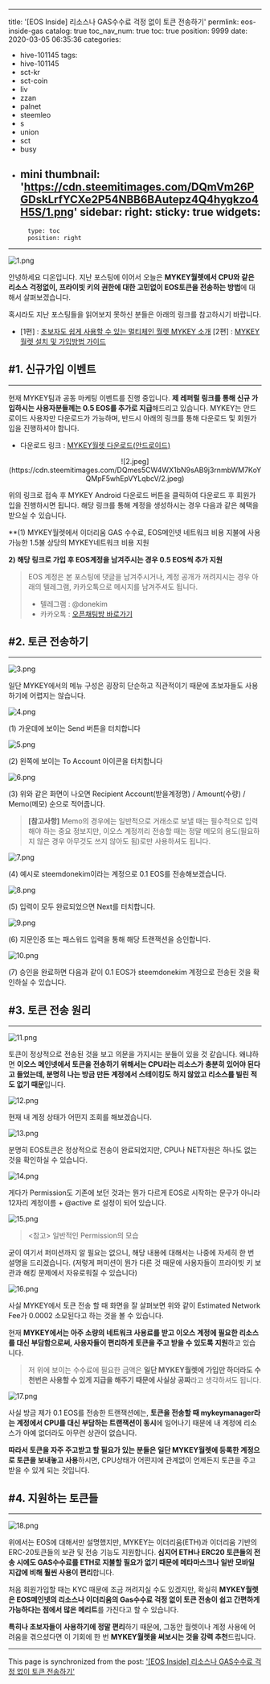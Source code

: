 
---
title: '[EOS Inside] 리소스나 GAS수수료 걱정 없이 토큰 전송하기'
permlink: eos-inside-gas
catalog: true
toc_nav_num: true
toc: true
position: 9999
date: 2020-03-05 06:35:36
categories:
- hive-101145
tags:
- hive-101145
- sct-kr
- sct-coin
- liv
- zzan
- palnet
- steemleo
- s
- union
- sct
- busy
- mini
thumbnail: 'https://cdn.steemitimages.com/DQmVm26PGDskLrfYCXe2P54NBB6BAutepz4Q4hygkzo4H5S/1.png'
sidebar:
    right:
        sticky: true
widgets:
    -
        type: toc
        position: right
---


![1.png](https://cdn.steemitimages.com/DQmVm26PGDskLrfYCXe2P54NBB6BAutepz4Q4hygkzo4H5S/1.png)

안녕하세요 디온입니다. 지난 포스팅에 이어서 오늘은 **MYKEY월렛에서 CPU와 같은 리소스 걱정없이, 프라이빗 키의 권한에 대한 고민없이 EOS토큰을 전송하는 방법**에 대해서 살펴보겠습니다. 


혹시라도 지난 포스팅들을 읽어보지 못하신 분들은 아래의 링크를 참고하시기 바랍니다.

- [1편] : [초보자도 쉽게 사용할 수 있는 멀티체인 월렛 MYKEY 소개](https://steemit.com/hive-101145/@donekim/eos-inside-mykey)
[2편] : [MYKEY 월렛 설치 및 가입방법 가이드](https://steemit.com/hive-101145/@donekim/3r9ghh-eos-inside-mykey)

## #1. 신규가입 이벤트
---

현재 MYKEY팀과 공동 마케팅 이벤트를 진행 중입니다. **제 레퍼럴 링크를 통해 신규 가입하시는 사용자분들께는 0.5 EOS를 추가로 지급**해드리고 있습니다. MYKEY는 안드로이드 사용자만 다운로드가 가능하며, 반드시 아래의 링크를 통해 다운로드 및 회원가입을 진행하셔야 합니다.

- 다운로드 링크 : [MYKEY월렛 다운로드(안드로이드)](https://mykey.org/i/U7ZVGF)

<center>![2.jpeg](https://cdn.steemitimages.com/DQmes5CW4WX1bN9sAB9j3rnmbWM7KoYQMpF5whEpVYLqbcV/2.jpeg)</center>

위의 링크로 접속 후 MYKEY Android 다운로드 버튼을 클릭하여 다운로드 후 회원가입을 진행하시면 됩니다. 해당 링크를 통해 계정을 생성하시는 경우 다음과 같은 혜택을 받으실 수 있습니다.

**(1) MYKEY월렛에서 이더리움 GAS 수수료, EOS메인넷 네트워크 비용 지불에 사용 가능한 1.5불 상당의 MYKEY네트워크 비용 지원

**2) 해당 링크로 가입 후 EOS계정을 남겨주시는 경우 0.5 EOS씩 추가 지원**

> EOS 계정은 본 포스팅에 댓글을 남겨주시거나, 계정 공개가 꺼려지시는 경우 아래의 텔레그램, 카카오톡으로 메시지를 남겨주셔도 됩니다.
> - 텔레그램 : @donekim
> - 카카오톡 : [오픈채팅방 바로가기](https://open.kakao.com/o/sfOFcstb)




## #2. 토큰 전송하기
---

![3.png](https://cdn.steemitimages.com/DQmPWCA3bQmVuzsnmVzHAiw8dimR7LV4oEzMgdGqPyrF26B/3.png)

일단 MYKEY에서의 메뉴 구성은 굉장히 단순하고 직관적이기 때문에 초보자들도 사용하기에 어렵지는 않습니다.

![4.png](https://cdn.steemitimages.com/DQmYWBH3wXw4jZDYkMSrRE36duUpPLEkfBZ4f9cdA1mkB3M/4.png)

(1) 가운데에 보이는 Send 버튼을 터치합니다

![5.png](https://cdn.steemitimages.com/DQmX1KSQfZDybk6jBRc4nx7LHqkCH8xNxJgJssMyHUmopsC/5.png)

(2) 왼쪽에 보이는 To Account 아이콘을 터치합니다

![6.png](https://cdn.steemitimages.com/DQmNrASeeX1zewUG7La2xi1uCEZUVUkFy8q9KKRQsbHDj8X/6.png)

(3) 위와 같은 화면이 나오면 Recipient Account(받을계정명) / Amount(수량) / Memo(메모) 순으로 적어줍니다.

> **[참고사항]**
> Memo의 경우에는 일반적으로 거래소로 보낼 때는 필수적으로 입력해야 하는 중요 정보지만, 이오스 계정끼리 전송할 때는 정말 메모의 용도(필요하지 않은 경우 아무것도 쓰지 않아도 됨)로만 사용하셔도 됩니다.

![7.png](https://cdn.steemitimages.com/DQmSzYn9Cemygh3yAE89gSyaWQJ9x6rccnPtTyAuUJDGTP5/7.png)

(4) 예시로 steemdonekim이라는 계정으로 0.1 EOS를 전송해보겠습니다.

![8.png](https://cdn.steemitimages.com/DQmWRjsqA6wvjopirF7dMS2SBAErYhDZb7v83JhXTj81C7k/8.png)

(5) 입력이 모두 완료되었으면 Next를 터치합니다.

![9.png](https://cdn.steemitimages.com/DQmV8cHBqKS1MceZ6d9m548raKS1V1b3PhQfwc7rCqWFAwG/9.png)

(6) 지문인증 또는 패스워드 입력을 통해 해당 트랜잭션을 승인합니다.

![10.png](https://cdn.steemitimages.com/DQmXMru7qKUdbya6viTi58JotK8DiJMVAZMjLBNuEkYU7Ye/10.png)

(7) 승인을 완료하면 다음과 같이 0.1 EOS가 steemdonekim 계정으로 전송된 것을 확인하실 수 있습니다.



## #3. 토큰 전송 원리
---
![11.png](https://cdn.steemitimages.com/DQmPdP13HVs69pD3pkVbBYFkMLY7AhgFQgPDMjohfLVUmaX/11.png)

토큰이 정상적으로 전송된 것을 보고 의문을 가지시는 분들이 있을 것 같습니다. 왜냐하면 **이오스 메인넷에서 토큰을 전송하기 위해서는 CPU라는 리소스가 충분히 있어야 된다고 들었는데, 분명히 나는 방금 만든 계정에서 스테이킹도 하지 않았고 리소스를 빌린 적도 없기 때문**입니다.

![12.png](https://cdn.steemitimages.com/DQmVGhrfpWjefgaYdDd78LqGkvTNd5JeAMVL31RdJCSMJ9u/12.png)

현재 내 계정 상태가 어떤지 조회를 해보겠습니다. 

![13.png](https://cdn.steemitimages.com/DQmeiZ9iC6ePKesknHsYN2pKmAw3ygkMNgwk3uHUYMVWfYT/13.png)

분명히 EOS토큰은 정상적으로 전송이 완료되었지만, CPU나 NET자원은 하나도 없는 것을 확인하실 수 있습니다.

![14.png](https://cdn.steemitimages.com/DQmQMX3JVuBRy1QmZBrtNNA4qWGHC6At7cUSieckyQFzUXr/14.png)

게다가 Permission도 기존에 보던 것과는 뭔가 다르게 EOS로 시작하는 문구가 아니라 12자리 계정이름 + @active 로 설정이 되어 있습니다.

![15.png](https://cdn.steemitimages.com/DQmZxwm2fSk8SAWCGoQtddXL3dfDkRthy1pV4y3En5eFY18/15.png)

>  <참고> 일반적인 Permission의 모습


굳이 여기서 퍼미션까지 알 필요는 없으니, 해당 내용에 대해서는 나중에 자세히 한 번 설명을 드리겠습니다. (저렇게 퍼미션이 뭔가 다른 것 때문에 사용자들이 프라이빗 키 보관과 해킹 문제에서 자유로워질 수 있습니다)

![16.png](https://cdn.steemitimages.com/DQmVcD8fFAnArAdaC9uDxKSVfGG11wewT2XvqBoRSJxsKnc/16.png)

사실 MYKEY에서 토큰 전송 할 때 화면을 잘 살펴보면 위와 같이 Estimated Network Fee가 0.0002 소모된다고 하는 것을 볼 수 있습니다. 

현재 **MYKEY에서는 아주 소량의 네트워크 사용료를 받고 이오스 계정에 필요한 리소스를 대신 부담함으로써, 사용자들이 편리하게 토큰을 주고 받을 수 있도록 지원**하고 있습니다. 


> 저 위에 보이는 수수료에 필요한 금액은 **일단 MYKEY월렛에 가입만 하더라도 수 천번은 사용할 수 있게 지급을 해주기 때문에 사실상 공짜**라고 생각하셔도 됩니다.

![17.png](https://cdn.steemitimages.com/DQmakQ1Fpywpg18mL9SdgtJv649BahzndYMt2voPa7uuPsa/17.png)

사실 방금 제가 0.1 EOS를 전송한 트랜잭션에는, **토큰을 전송할 때 mykeymanager라는 계정에서 CPU를 대신 부담하는 트랜잭션이 동시**에 일어나기 때문에 내 계정에 리소스가 아예 없더라도 아무런 상관이 없습니다.


**따라서 토큰을 자주 주고받고 할 필요가 있는 분들은 일단 MYKEY월렛에 등록한 계정으로 토큰을 보내놓고 사용**하시면, CPU상태가 어떤지에 관계없이 언제든지 토큰을 주고받을 수 있게 되는 것입니다. 



## #4. 지원하는 토큰들
---
![18.png](https://cdn.steemitimages.com/DQmNkPE2oShvT1iiyEPZhJF19BSP9mVuo4AELZenma6cSpH/18.png)

위에서는 EOS에 대해서만 설명했지만, MYKEY는 이더리움(ETH)과 이더리움 기반의 ERC-20토큰들의 보관 및 전송 기능도 지원합니다. **심지어 ETH나 ERC20 토큰들의 전송 시에도 GAS수수료를 ETH로 지불할 필요가 없기 때문에 메타마스크나 일반 모바일 지갑에 비해 훨씬 사용이 편리**합니다.


처음 회원가입할 때는 KYC 때문에 조금 꺼려지실 수도 있겠지만, 확실히 **MYKEY월렛은 EOS메인넷의 리소스나 이더리움의 Gas수수료 걱정 없이 토큰 전송이 쉽고 간편하게 가능하다는 점에서 많은 메리트**를 가진다고 할 수 있습니다. 


**특히나 초보자들이 사용하기에 정말 편리**하기 때문에, 그동안 월렛이나 계정 사용에 어려움을 겪으셨다면 이 기회에 한 번 **MYKEY월렛을 써보시는 것을 강력 추천**드립니다.

- - -

This page is synchronized from the post: ['[EOS Inside] 리소스나 GAS수수료 걱정 없이 토큰 전송하기'](https://steemit.com/@donekim/eos-inside-gas)
